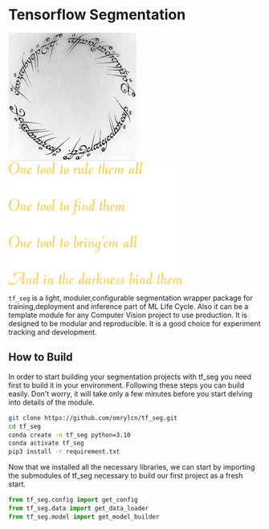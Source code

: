 # Tensorflow Segmentation


<img title="ring" alt="ring" src="images/ring.png" height=255> <img title="tf_seg" alt="tf_seg" src="images/tf_seg.png" height=245>




```tf_seg``` is a light, moduler,configurable segmentation wrapper package for training,deployment and inference part of ML Life Cycle. Also it can be a template module for any Computer Vision project to use production. It is designed to be modular and reproducible. It is a good choice for experiment tracking and development.

## How to Build
In order to start building your segmentation projects with tf_seg you need first to build it in your environment. Following these steps you can build easily. Don't worry, it will take only a few minutes before you start delving into details of the module.

``` bash
git clone https://github.com/omrylcn/tf_seg.git
cd tf_seg
conda create -n tf_seg python=3.10
conda activate tf_seg
pip3 install -r requirement.txt
```

Now that we installed all the necessary libraries, we can start by importing the submodules of tf_seg necessary to build our first project as a fresh start.

``` python
from tf_seg.config import get_config
from tf_seg.data import get_data_loader
from tf_seg.model import get_model_builder
```

